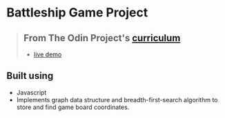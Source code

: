 # Battleship Game Project

> ## From The Odin Project's [curriculum](https://www.theodinproject.com/lessons/node-path-javascript-battleship)
> - [live demo](https://kingfeekra.github.io/battleship-project1/)
## Built using
* Javascript
* Implements graph data structure and breadth-first-search algorithm to store and find game board coordinates.
